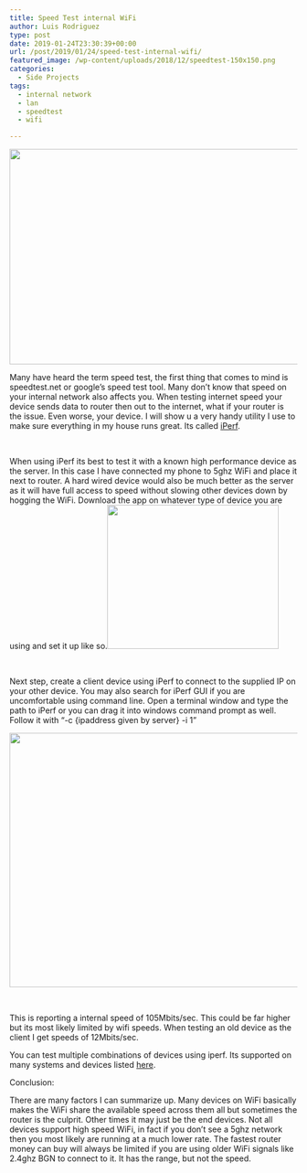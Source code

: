 ```yaml
---
title: Speed Test internal WiFi
author: Luis Rodriguez
type: post
date: 2019-01-24T23:30:39+00:00
url: /post/2019/01/24/speed-test-internal-wifi/
featured_image: /wp-content/uploads/2018/12/speedtest-150x150.png
categories:
  - Side Projects
tags:
  - internal network
  - lan
  - speedtest
  - wifi

---
```

[<img class="aligncenter size-full wp-image-732" src="https://blog.silocitylabs.com/wp-content/uploads/2018/12/speedtest.png" alt="" width="567" height="377" srcset="https://blog.silocitylabs.com/wp-content/uploads/2018/12/speedtest.png 567w, https://blog.silocitylabs.com/wp-content/uploads/2018/12/speedtest-300x199.png 300w" sizes="(max-width: 567px) 100vw, 567px" />][1]

Many have heard the term speed test, the first thing that comes to mind is speedtest.net or google&#8217;s speed test tool. Many don&#8217;t know that speed on your internal network also affects you. When testing internet speed your device sends data to router then out to the internet, what if your router is the issue. Even worse, your device. I will show u a very handy utility I use to make sure everything in my house runs great. Its called [iPerf][2].

<!--more-->

&nbsp;

When using iPerf its best to test it with a known high performance device as the server. In this case I have connected my phone to 5ghz WiFi and place it next to router. A hard wired device would also be much better as the server as it will have full access to speed without slowing other devices down by hogging the WiFi. Download the app on whatever type of device you are using and set it up like so.[<img class="aligncenter wp-image-730 size-medium" src="https://blog.silocitylabs.com/wp-content/uploads/2018/12/photo_2018-12-06_11-46-01-300x252.jpg" alt="" width="300" height="252" srcset="https://blog.silocitylabs.com/wp-content/uploads/2018/12/photo_2018-12-06_11-46-01-300x252.jpg 300w, https://blog.silocitylabs.com/wp-content/uploads/2018/12/photo_2018-12-06_11-46-01.jpg 719w" sizes="(max-width: 300px) 100vw, 300px" />][3]

&nbsp;

Next step, create a client device using iPerf to connect to the supplied IP on your other device. You may also search for iPerf GUI if you are uncomfortable using command line. Open a terminal window and type the path to iPerf or you can drag it into windows command prompt as well. Follow it with &#8220;-c {ipaddress given by server} -i 1&#8221;

[<img class="aligncenter size-full wp-image-731" src="https://blog.silocitylabs.com/wp-content/uploads/2018/12/1-7.png" alt="" width="703" height="445" srcset="https://blog.silocitylabs.com/wp-content/uploads/2018/12/1-7.png 703w, https://blog.silocitylabs.com/wp-content/uploads/2018/12/1-7-300x190.png 300w" sizes="(max-width: 703px) 100vw, 703px" />][4]

&nbsp;

This is reporting a internal speed of 105Mbits/sec. This could be far higher but its most likely limited by wifi speeds. When testing an old device as the client I get speeds of 12Mbits/sec.

You can test multiple combinations of devices using iperf. Its supported on many systems and devices listed [here][2].

Conclusion:

There are many factors I can summarize up. Many devices on WiFi basically makes the WiFi share the available speed across them all but sometimes the router is the culprit. Other times it may just be the end devices. Not all devices support high speed WiFi, in fact if you don&#8217;t see a 5ghz network then you most likely are running at a much lower rate. The fastest router money can buy will always be limited if you are using older WiFi signals like 2.4ghz BGN to connect to it. It has the range, but not the speed.

 [1]: https://blog.silocitylabs.com/wp-content/uploads/2018/12/speedtest.png
 [2]: https://iperf.fr/iperf-download.php
 [3]: https://blog.silocitylabs.com/wp-content/uploads/2018/12/photo_2018-12-06_11-46-01.jpg
 [4]: https://blog.silocitylabs.com/wp-content/uploads/2018/12/1-7.png